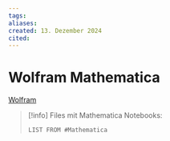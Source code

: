 ```yaml
---
tags: 
aliases: 
created: 13. Dezember 2024
cited:
---
```


# Wolfram Mathematica

[Wolfram](https://www.wolfram.com/?source=nav)

> [!info] Files mit Mathematica Notebooks:
>
> ```dataview
> LIST FROM #Mathematica
> ```